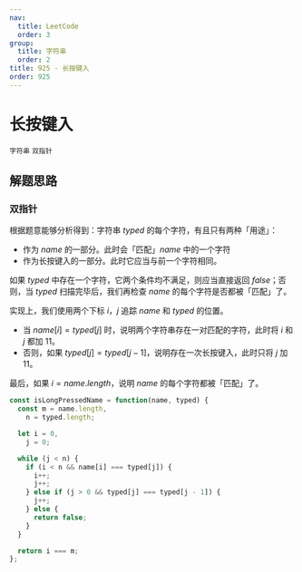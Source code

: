 ```yaml
---
nav:
  title: LeetCode
  order: 3
group:
  title: 字符串
  order: 2
title: 925 - 长按键入
order: 925
---
```


# 长按键入

`字符串` `双指针`

## 解题思路

### 双指针

根据题意能够分析得到：字符串 $typed$ 的每个字符，有且只有两种「用途」：

- 作为 $name$ 的一部分。此时会「匹配」$name$ 中的一个字符
- 作为长按键入的一部分。此时它应当与前一个字符相同。

如果 $typed$ 中存在一个字符，它两个条件均不满足，则应当直接返回 $false$；否则，当 $typed$ 扫描完毕后，我们再检查 $name$ 的每个字符是否都被「匹配」了。

实现上，我们使用两个下标 $i$，$j$ 追踪 $name$ 和 $typed$ 的位置。

- 当 $name[i] = typed[j]$ 时，说明两个字符串存在一对匹配的字符，此时将 $i$ 和 $j$ 都加 11。
- 否则，如果 $typed[j] = typed[j - 1]$，说明存在一次长按键入，此时只将 $j$ 加 11。

最后，如果 $i = name.length$，说明 $name$ 的每个字符都被「匹配」了。

```js
const isLongPressedName = function(name, typed) {
  const m = name.length,
    n = typed.length;

  let i = 0,
    j = 0;

  while (j < n) {
    if (i < n && name[i] === typed[j]) {
      i++;
      j++;
    } else if (j > 0 && typed[j] === typed[j - 1]) {
      j++;
    } else {
      return false;
    }
  }

  return i === m;
};
```
